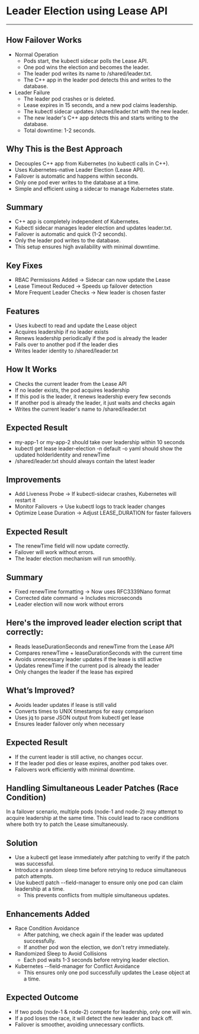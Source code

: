 # Leader Election using Lease API
---

## How Failover Works
- Normal Operation
  - Pods start, the kubectl sidecar polls the Lease API.
  - One pod wins the election and becomes the leader.
  - The leader pod writes its name to /shared/leader.txt.
  - The C++ app in the leader pod detects this and writes to the database.
- Leader Failure
  - The leader pod crashes or is deleted.
  - Lease expires in 15 seconds, and a new pod claims leadership.
  - The kubectl sidecar updates /shared/leader.txt with the new leader.
  - The new leader's C++ app detects this and starts writing to the database.
  - Total downtime: 1-2 seconds.

## Why This is the Best Approach
- Decouples C++ app from Kubernetes (no kubectl calls in C++).
- Uses Kubernetes-native Leader Election (Lease API).
- Failover is automatic and happens within seconds.
- Only one pod ever writes to the database at a time.
- Simple and efficient using a sidecar to manage Kubernetes state.

## Summary
- C++ app is completely independent of Kubernetes.
- Kubectl sidecar manages leader election and updates leader.txt.
- Failover is automatic and quick (1-2 seconds).
- Only the leader pod writes to the database.
- This setup ensures high availability with minimal downtime.

## Key Fixes
- RBAC Permissions Added → Sidecar can now update the Lease
- Lease Timeout Reduced → Speeds up failover detection
- More Frequent Leader Checks → New leader is chosen faster

## Features
- Uses kubectl to read and update the Lease object
- Acquires leadership if no leader exists
- Renews leadership periodically if the pod is already the leader
- Fails over to another pod if the leader dies
- Writes leader identity to /shared/leader.txt

## How It Works
- Checks the current leader from the Lease API
- If no leader exists, the pod acquires leadership
- If this pod is the leader, it renews leadership every few seconds
- If another pod is already the leader, it just waits and checks again
- Writes the current leader's name to /shared/leader.txt

## Expected Result
- my-app-1 or my-app-2 should take over leadership within 10 seconds
- kubectl get lease leader-election -n default -o yaml should show the updated holderIdentity and renewTime
- /shared/leader.txt should always contain the latest leader

## Improvements
- Add Liveness Probe → If kubectl-sidecar crashes, Kubernetes will restart it
- Monitor Failovers → Use kubectl logs to track leader changes
- Optimize Lease Duration → Adjust LEASE_DURATION for faster failovers

## Expected Result
- The renewTime field will now update correctly.
- Failover will work without errors.
- The leader election mechanism will run smoothly.

## Summary
- Fixed renewTime formatting → Now uses RFC3339Nano format
- Corrected date command → Includes microseconds
- Leader election will now work without errors

## Here's the improved leader election script that correctly:
- Reads leaseDurationSeconds and renewTime from the Lease API
- Compares renewTime + leaseDurationSeconds with the current time
- Avoids unnecessary leader updates if the lease is still active
- Updates renewTime if the current pod is already the leader
- Only changes the leader if the lease has expired

## What’s Improved?
- Avoids leader updates if lease is still valid
- Converts times to UNIX timestamps for easy comparison
- Uses jq to parse JSON output from kubectl get lease
- Ensures leader failover only when necessary

## Expected Result
- If the current leader is still active, no changes occur.
- If the leader pod dies or lease expires, another pod takes over.
- Failovers work efficiently with minimal downtime.

## Handling Simultaneous Leader Patches (Race Condition)
In a failover scenario, multiple pods (node-1 and node-2) may attempt to acquire leadership at the same time. This could lead to race conditions where both try to patch the Lease simultaneously.

## Solution
- Use a kubectl get lease immediately after patching to verify if the patch was successful.
- Introduce a random sleep time before retrying to reduce simultaneous patch attempts.
- Use kubectl patch --field-manager to ensure only one pod can claim leadership at a time.
  - This prevents conflicts from multiple simultaneous updates.

## Enhancements Added
- Race Condition Avoidance
  - After patching, we check again if the leader was updated successfully.
  - If another pod won the election, we don't retry immediately.
- Randomized Sleep to Avoid Collisions
  - Each pod waits 1-3 seconds before retrying leader election.
- Kubernetes --field-manager for Conflict Avoidance
  - This ensures only one pod successfully updates the Lease object at a time.

## Expected Outcome
- If two pods (node-1 & node-2) compete for leadership, only one will win.
- If a pod loses the race, it will detect the new leader and back off.
- Failover is smoother, avoiding unnecessary conflicts.
